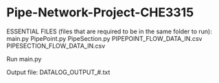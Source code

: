 # Pipe-Network-Project-CHE3315

ESSENTIAL FILES (files that are required to be in the same folder to run):
main.py
PipePoint.py
PipeSection.py
PIPEPOINT_FLOW_DATA_IN.csv
PIPESECTION_FLOW_DATA_IN.csv

Run main.py

Output file: DATALOG_OUTPUT_#.txt
